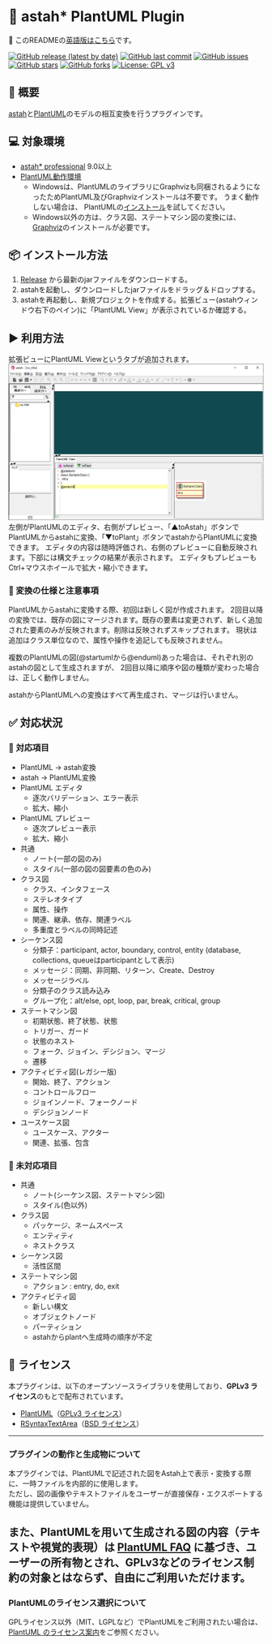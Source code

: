 # 🌿 astah* PlantUML Plugin

📘 このREADMEの[英語版はこちら](./README.md)です。

[![GitHub release (latest by date)](https://img.shields.io/github/v/release/ChangeVision/astah-plantuml-plugin)](https://github.com/ChangeVision/astah-plantuml-plugin/releases)
[![GitHub last commit](https://img.shields.io/github/last-commit/ChangeVision/astah-plantuml-plugin)](https://github.com/ChangeVision/astah-plantuml-plugin/commits/)
[![GitHub issues](https://img.shields.io/github/issues/ChangeVision/astah-plantuml-plugin)](https://github.com/ChangeVision/astah-plantuml-plugin/issues)
[![GitHub stars](https://img.shields.io/github/stars/ChangeVision/astah-plantuml-plugin)](https://github.com/ChangeVision/astah-plantuml-plugin/stargazers)
[![GitHub forks](https://img.shields.io/github/forks/ChangeVision/astah-plantuml-plugin)](https://github.com/ChangeVision/astah-plantuml-plugin/network)
[![License: GPL v3](https://img.shields.io/badge/license-GPLv3-blue.svg)](https://www.gnu.org/licenses/gpl-3.0)

## 📝 概要

[astah](https://astah.change-vision.com)と[PlantUML](https://plantuml.com)のモデルの相互変換を行うプラグインです。

## 💻 対象環境

- [astah* professional](https://astah.change-vision.com/ja/product/astah-professional.html) 9.0以上
- [PlantUML動作環境](https://plantuml.com/starting)
   - Windowsは、PlantUMLのライブラリにGraphvizも同梱されるようになったためPlantUML及びGraphvizインストールは不要です。 うまく動作しない場合は、 PlantUMLの[インストール](https://plantuml.com/starting)を試してください。
   - Windows以外の方は、クラス図、ステートマシン図の変換には、[Graphviz](https://plantuml.com/graphviz-dot)のインストールが必要です。

## 📦 インストール方法

1. [Release](https://github.com/ChangeVision/astah-plantuml-plugin/releases) から最新のjarファイルをダウンロードする。
2. astahを起動し、ダウンロードしたjarファイルをドラッグ＆ドロップする。
3. astahを再起動し、新規プロジェクトを作成する。拡張ビュー(astahウィンドウ右下のペイン)に「PlantUML View」が表示されているか確認する。

## ▶️ 利用方法

拡張ビューにPlantUML Viewというタブが追加されます。
![snapshot](https://github.com/ChangeVision/astah-plantuml-plugin/blob/images/img/snapshot.png?raw=true)
左側がPlantUMLのエディタ、右側がプレビュー、「▲toAstah」ボタンでPlantUMLからastahに変換、「▼toPlant」ボタンでastahからPlantUMLに変換できます。
エディタの内容は随時評価され、右側のプレビューに自動反映されます。下部には構文チェックの結果が表示されます。 エディタもプレビューもCtrl+マウスホイールで拡大・縮小できます。

### 🔄 変換の仕様と注意事項

PlantUMLからastahに変換する際、初回は新しく図が作成されます。 2回目以降の変換では、既存の図にマージされます。既存の要素は変更されず、新しく追加された要素のみが反映されます。削除は反映されずスキップされます。
現状は追加はクラス単位なので、属性や操作を追記しても反映されません。

複数のPlantUMLの図(@startumlから@enduml)あった場合は、それぞれ別のastahの図として生成されますが、 2回目以降に順序や図の種類が変わった場合は、正しく動作しません。

astahからPlantUMLへの変換はすべて再生成され、マージは行いません。

## ✅ 対応状況

### 📌 対応項目

- PlantUML → astah変換
- astah → PlantUML変換
- PlantUML エディタ
  - 逐次バリデーション、エラー表示
  - 拡大、縮小
- PlantUML プレビュー
  - 逐次プレビュー表示
  - 拡大、縮小
- 共通
  - ノート(一部の図のみ)
  - スタイル(一部の図の図要素の色のみ)
- クラス図
  - クラス、インタフェース
  - ステレオタイプ
  - 属性、操作
  - 関連、継承、依存、関連ラベル
  - 多重度とラベルの同時記述
- シーケンス図
  - 分類子：participant, actor, boundary, control, entity
    (database, collections, queueはparticipantとして表示)
  - メッセージ：同期、非同期、リターン、Create、Destroy
  - メッセージラベル
  - 分類子のクラス読み込み
  - グループ化：alt/else, opt, loop, par, break, critical, group
- ステートマシン図
  - 初期状態、終了状態、状態
  - トリガー、ガード
  - 状態のネスト
  - フォーク、ジョイン、デシジョン、マージ
  - 遷移
- アクティビティ図(レガシー版)
  - 開始、終了、アクション
  - コントロールフロー
  - ジョインノード、フォークノード
  - デシジョンノード
- ユースケース図
  - ユースケース、アクター
  - 関連、拡張、包含

### 🚧 未対応項目

- 共通
    - ノート(シーケンス図、ステートマシン図)
    - スタイル(色以外)
- クラス図
    - パッケージ、ネームスペース
    - エンティティ
    - ネストクラス
- シーケンス図
    - 活性区間
- ステートマシン図
    - アクション : entry, do, exit
- アクティビティ図
    - 新しい構文
    - オブジェクトノード
    - パーティション
    - astahからplantへ生成時の順序が不定

## 📄 ライセンス

本プラグインは、以下のオープンソースライブラリを使用しており、**GPLv3 ライセンス**のもとで配布されています。

- [PlantUML](https://plantuml.com/)（[GPLv3 ライセンス](https://www.gnu.org/licenses/gpl-3.0.html)）
- [RSyntaxTextArea](https://github.com/bobbylight/RSyntaxTextArea)（[BSD ライセンス](https://github.com/bobbylight/RSyntaxTextArea/blob/master/LICENSE.txt)）

---

### プラグインの動作と生成物について

本プラグインでは、PlantUMLで記述された図をAstah上で表示・変換する際に、一時ファイルを内部的に使用します。  
ただし、図の画像やテキストファイルをユーザーが直接保存・エクスポートする機能は提供していません。

また、PlantUMLを用いて生成される図の内容（テキストや視覚的表現）は [PlantUML FAQ](https://plantuml.com/faq) に基づき、**ユーザーの所有物**とされ、**GPLv3などのライセンス制約の対象とはならず、自由にご利用いただけます**。
---

### PlantUMLのライセンス選択について

GPLライセンス以外（MIT、LGPLなど）でPlantUMLをご利用されたい場合は、[PlantUML のライセンス案内](https://plantuml.com/license)をご参照ください。

